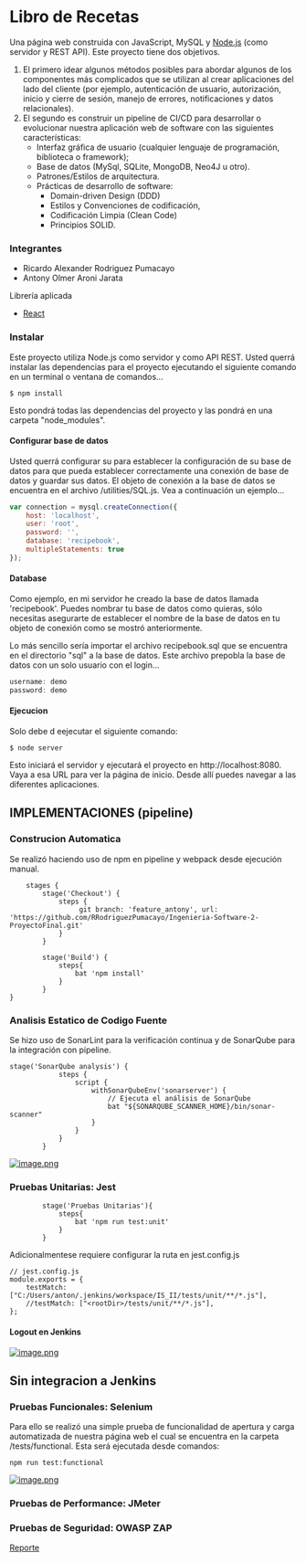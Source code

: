 Libro de Recetas
==========
Una página web construida con JavaScript, MySQL y [Node.js](http://www.nodejs.org) (como servidor y REST API). Este proyecto tiene dos objetivos.
1. El primero idear algunos métodos posibles para abordar algunos de los componentes más complicados que se utilizan al crear aplicaciones del lado del cliente (por ejemplo, autenticación de usuario, autorización, inicio y cierre de sesión, manejo de errores, notificaciones y datos relacionales).
2. El segundo es construir un pipeline de CI/CD para desarrollar o evolucionar nuestra aplicación web de software con las siguientes características:
    * Interfaz gráfica de usuario (cualquier lenguaje de programación, biblioteca o framework);
    * Base de datos (MySql, SQLite, MongoDB, Neo4J u otro).
    * Patrones/Estilos de arquitectura.
    * Prácticas de desarrollo de software:
        - Domain-driven Design (DDD)
        - Estilos y Convenciones de codificación,
        - Codificación Limpia (Clean Code)
        - Principios SOLID.

### Integrantes
   
   * Ricardo Alexander Rodriguez Pumacayo
   * Antony Olmer Aroni Jarata

Librería aplicada
* [React](https://facebook.github.io/react/)

### Instalar

Este proyecto utiliza Node.js como servidor y como API REST. Usted querrá instalar las dependencias para el proyecto ejecutando el siguiente comando en un terminal o ventana de comandos... 
```
$ npm install 
```

Esto pondrá todas las dependencias del proyecto y las pondrá en una carpeta "node_modules".
#### Configurar base de datos

Usted querrá configurar su para establecer la configuración de su base de datos para que pueda establecer correctamente una conexión de base de datos y guardar sus datos. El objeto de conexión a la base de datos se encuentra en el archivo /utilities/SQL.js. Vea a continuación un ejemplo...

```javascript
var connection = mysql.createConnection({
    host: 'localhost',
    user: 'root',
    password: '',
    database: 'recipebook',
    multipleStatements: true  
});
```

#### Database

Como ejemplo, en mi servidor he creado la base de datos llamada 'recipebook'. Puedes nombrar tu base de datos como quieras, sólo necesitas asegurarte de establecer el nombre de la base de datos en tu objeto de conexión como se mostró anteriormente.

Lo más sencillo sería importar el archivo recipebook.sql que se encuentra en el directorio "sql" a la base de datos. Este archivo prepobla la base de datos con un solo usuario con el login...

```javascript
username: demo
password: demo
```

#### Ejecucion
Solo debe d eejecutar el siguiente comando:

```
$ node server
```

Esto iniciará el servidor y ejecutará el proyecto en http://localhost:8080. Vaya a esa URL para ver la página de inicio. Desde allí puedes navegar a las diferentes aplicaciones.
## IMPLEMENTACIONES (pipeline)
### Construcion Automatica
Se realizó haciendo uso de npm en pipeline y webpack desde ejecución manual.
```
    stages {
        stage('Checkout') {
            steps {
                 git branch: 'feature_antony', url: 'https://github.com/RRodriguezPumacayo/Ingenieria-Software-2-ProyectoFinal.git'
            }
        }

        stage('Build') {
            steps{
                bat 'npm install'
            }
        }
}
```
### Analisis Estatico de Codigo Fuente
Se hizo uso de SonarLint para la verificación continua y de SonarQube para la integración con pipeline.
```
stage('SonarQube analysis') {
            steps {
                script {
                    withSonarQubeEnv('sonarserver') {
                        // Ejecuta el análisis de SonarQube
                        bat "${SONARQUBE_SCANNER_HOME}/bin/sonar-scanner"
                    }
                }
            }
        }
```
[![image.png](https://i.postimg.cc/nV18yvGp/image.png)](https://postimg.cc/RqqbfJYD)


### Pruebas Unitarias: Jest
```
        stage('Pruebas Unitarias'){
            steps{
                bat 'npm run test:unit'
            }
        }
```
Adicionalmentese requiere configurar la ruta en jest.config.js
```
// jest.config.js
module.exports = {
    testMatch: ["C:/Users/anton/.jenkins/workspace/IS_II/tests/unit/**/*.js"],
    //testMatch: ["<rootDir>/tests/unit/**/*.js"],
};
```
#### Logout en Jenkins
[![image.png](https://i.postimg.cc/W476NbWF/image.png)](https://postimg.cc/B8X1NsG4)
## Sin integracion a Jenkins
### Pruebas Funcionales: Selenium
Para ello se realizó una simple prueba de funcionalidad de apertura y carga automatizada de nuestra página web el cual se encuentra en la carpeta /tests/functional. 
Esta será ejecutada desde comandos:
```
npm run test:functional
```
[![image.png](https://i.postimg.cc/3JSwTMF8/image.png)](https://postimg.cc/TpbxV4sF)
### Pruebas de Performance: JMeter
### Pruebas de Seguridad: OWASP ZAP
[Reporte](./is_ii.pdf)

